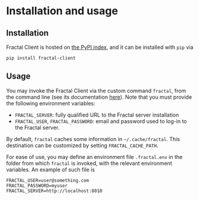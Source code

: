 # Installation and usage
## Installation

Fractal Client is hosted on [the PyPI
index](https://pypi.org/project/fractal-client), and it can be installed with
`pip` via
```
pip install fractal-client
```

## Usage

You may invoke the Fractal Client via the custom command `fractal`, from the
command line (see its documentation [here](/reference/fractal/)).  Note that you must provide
the following environment variables:

* `FRACTAL_SERVER`: fully qualified URL to the Fractal server installation
* `FRACTAL_USER`, `FRACTAL_PASSWORD`: email and password used to log-in to the
   Fractal server.

By default, `fractal` caches some information in `~/.cache/fractal`. This destination
can be customized by setting `FRACTAL_CACHE_PATH`.

For ease of use, you may define an environment file `.fractal.env` in the
folder from which `fractal` is invoked, with the relevant environment
variables.  An example of such file is
```
FRACTAL_USER=user@something.com
FRACTAL_PASSWORD=myuser
FRACTAL_SERVER=http://localhost:8010
```
